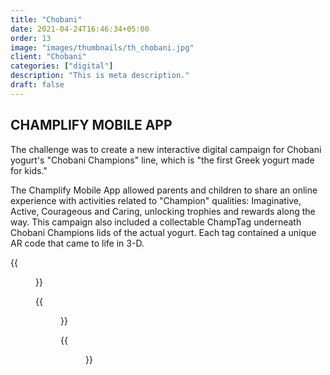 ```yaml
---
title: "Chobani"
date: 2021-04-24T16:46:34+05:00
order: 13
image: "images/thumbnails/th_chobani.jpg"
client: "Chobani"
categories: ["digital"]
description: "This is meta description."
draft: false
---
```


## CHAMPLIFY MOBILE APP

The challenge was to create a new interactive digital campaign for Chobani yogurt's "Chobani Champions" line, which is "the first Greek yogurt made for kids."  

The Champlify Mobile App allowed parents and children to share an online experience with activities related to "Champion" qualities: Imaginative, Active, Courageous and Caring, unlocking trophies and rewards along the way. This campaign also included a collectable ChampTag underneath Chobani Champions lids of the actual yogurt. Each tag contained a unique AR code that came to life in 3-D.

{{<figure src="/images/portfolio/chobani/CHOBANI_BILLBOARD_01-4.jpg">}}

{{<figure src="/images/portfolio/chobani/Chobani-Champions-site-B1.jpg">}}

{{<figure src="/images/portfolio/chobani/chobaniChampions_image_2_580.jpg">}}

